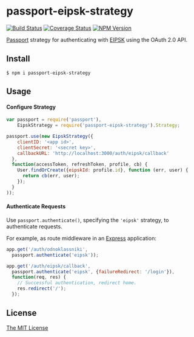 # passport-eipsk-strategy

[![Build Status](https://api.travis-ci.org/dvpnt/passport-eipsk-strategy.svg)](https://travis-ci.org/dvpnt/passport-eipsk-strategy)
[![Coverage Status](https://coveralls.io/repos/github/dvpnt/passport-eipsk-strategy/badge.svg?branch=master)](https://coveralls.io/github/dvpnt/passport-eipsk-strategy?branch=master)
[![NPM Version](https://img.shields.io/npm/v/passport-eipsk-strategy.svg)](https://www.npmjs.com/package/passport-eipsk-strategy)

[Passport](http://passportjs.org/) strategy for authenticating with [EIPSK](https://all.culture.ru)
using the OAuth 2.0 API.

## Install
    $ npm i passport-eipsk-strategy

## Usage

#### Configure Strategy

```js
var passport = require('passport'),
    EipskStrategy = require('passport-eipsk-strategy').Strategy;

passport.use(new EipskStrategy({
    clientID: '<app id>',
    clientSecret: '<secret key>',
    callbackURL: 'http://localhost:3000/auth/eipsk/callback'
  },
  function(accessToken, refreshToken, profile, cb) {
    User.findOrCreate({eipskId: profile.id}, function (err, user) {
      return cb(err, user);
    });
  }
));
```

#### Authenticate Requests

Use `passport.authenticate()`, specifying the `'eipsk'` strategy, to
authenticate requests.

For example, as route middleware in an [Express](http://expressjs.com/)
application:

```js
app.get('/auth/odnoklassniki',
  passport.authenticate('eipsk'));

app.get('/auth/eipsk/callback',
  passport.authenticate('eipsk', {failureRedirect: '/login'}),
  function(req, res) {
    // Successful authentication, redirect home.
    res.redirect('/');
  });
```

## License

[The MIT License](https://raw.githubusercontent.com/dvpnt/passport-eipsk-strategy/master/LICENSE)
